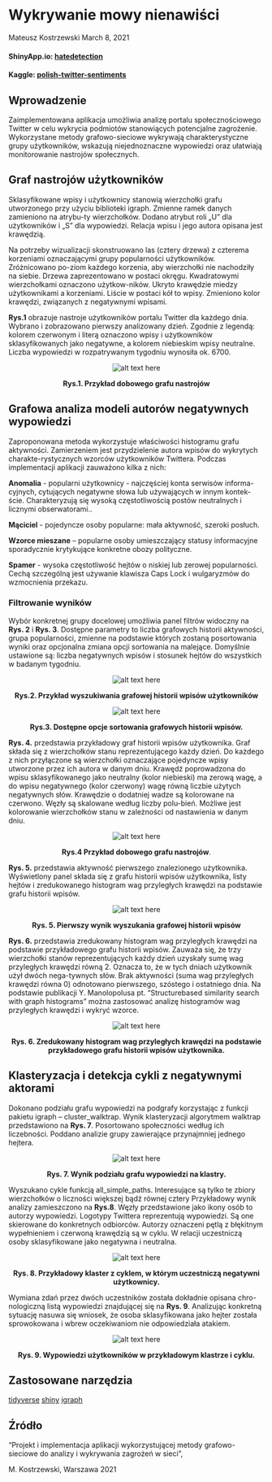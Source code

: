 Wykrywanie mowy nienawiści
================
Mateusz Kostrzewski
March 8, 2021

#### ShinyApp.io: [hatedetection](https://matheok.shinyapps.io/hatedetection/)

#### Kaggle: [polish-twitter-sentiments](https://www.kaggle.com/mateuszkostrzewski/polish-twitter-sentiments)

## Wprowadzenie

Zaimplementowana aplikacja umożliwia analizę portalu społecznościowego
Twitter w celu wykrycia podmiotów stanowiących potencjalne zagrożenie.
Wykorzystane metody grafowo-sieciowe wykrywają charakterystyczne grupy
użytkowników, wskazują niejednoznaczne wypowiedzi oraz ułatwiają
monitorowanie nastrojów społecznych.

## Graf nastrojów użytkowników

Sklasyfikowane wpisy i użytkownicy stanowią wierzchołki grafu
utworzonego przy użyciu biblioteki igraph. Zmienne ramek danych
zamieniono na atrybu-ty wierzchołków. Dodano atrybut roli „U” dla
użytkowników i „S” dla wypowiedzi. Relacja wpisu i jego autora opisana
jest krawędzią.

Na potrzeby wizualizacji skonstruowano las (cztery drzewa) z czterema
korzeniami oznaczającymi grupy popularności użytkowników. Zróżnicowano
po-ziom każdego korzenia, aby wierzchołki nie nachodziły na siebie.
Drzewa zaprezentowano w postaci okręgu. Kwadratowymi wierzchołkami
oznaczono użytkow-ników. Ukryto krawędzie miedzy użytkownikami a
korzeniami. Liście w postaci kół to wpisy. Zmieniono kolor krawędzi,
związanych z negatywnymi wpisami.

**Rys.1** obrazuje nastroje użytkowników portalu Twitter dla każdego
dnia. Wybrano i zobrazowano pierwszy analizowany dzień. Zgodnie z
legendą: kolorem czerwonym i literą oznaczono wpisy i użytkowników
sklasyfikowanych jako negatywne, a kolorem niebieskim wpisy neutralne.
Liczba wypowiedzi w rozpatrywanym tygodniu wynosiła ok. 6700.

<center>

![alt text here](https://github.com/MateoKost/HateDetection/blob/master/Diagrams/1.PNG?raw=true)

</center>

<center>

**Rys.1. Przykład dobowego grafu nastrojów**

</center>

## Grafowa analiza modeli autorów negatywnych wypowiedzi

Zaproponowana metoda wykorzystuje właściwości histogramu grafu
aktywności. Zamierzeniem jest przydzielenie autora wpisów do wykrytych
charakte-rystycznych wzorców użytkowników Twittera. Podczas
implementacji aplikacji zauważono kilka z nich:

**Anomalia** - popularni użytkownicy - najczęściej konta serwisów
informa-cyjnych, cytujących negatywne słowa lub używających w innym
kontek-ście. Charakteryzują się wysoką częstotliwością postów
neutralnych i licznymi obserwatorami..

**Mąciciel** - pojedyncze osoby popularne: mała aktywność, szeroki
posłuch.

**Wzorce mieszane** – popularne osoby umieszczający statusy informacyjne
sporadycznie krytykujące konkretne obozy polityczne.

**Spamer** - wysoka częstotliwość hejtów o niskiej lub zerowej
popularności. Cechą szczególną jest używanie klawisza Caps Lock i
wulgaryzmów do wzmocnienia przekazu.

### Filtrowanie wyników

Wybór konkretnej grupy docelowej umożliwia panel filtrów widoczny na
**Rys. 2** i **Rys. 3**. Dostępne parametry to liczba grafowych historii
aktywności, grupa popularności, zmienne na podstawie których zostaną
posortowania wyniki oraz opcjonalna zmiana opcji sortowania na malejące.
Domyślnie ustawione są: liczba negatywnych wpisów i stosunek hejtów do
wszystkich w badanym tygodniu.

<center>

![alt text here](Diagrams/4.png)

</center>

<center>

**Rys.2. Przykład wyszukiwania grafowej historii wpisów użytkowników**

</center>

<center>

![alt text here](Diagrams/5.png)

</center>

<center>

**Rys.3. Dostępne opcje sortowania grafowych historii wpisów.**

</center>

**Rys. 4.** przedstawia przykładowy graf historii wpisów użytkownika.
Graf składa się z wierzchołków stanu reprezentującego każdy dzień. Do
każdego z nich przyłączone są wierzchołki oznaczające pojedyncze wpisy
utworzone przez ich autora w danym dniu. Krawędź poprowadzona do wpisu
sklasyfikowanego jako neutralny (kolor niebieski) ma zerową wagę, a do
wpisu negatywnego (kolor czerwony) wagę równą liczbie użytych
negatywnych słów. Krawędzie o dodatniej wadze są kolorowane na czerwono.
Węzły są skalowane według liczby polu-bień. Możliwe jest kolorowanie
wierzchołków stanu w zależności od nastawienia w danym dniu.

<center>

![alt text here](https://github.com/MateoKost/HateDetection/blob/master/Diagrams/6.PNG?raw=true)

</center>

<center>

**Rys.4 Przykład dobowego grafu nastrojów**.

</center>

**Rys. 5.** przedstawia aktywność pierwszego znalezionego użytkownika.
Wyświetlony panel składa się z grafu historii wpisów użytkownika, listy
hejtów i zredukowanego histogram wag przyległych krawędzi na podstawie
grafu historii wpisów.

<center>

![alt text here](https://github.com/MateoKost/HateDetection/blob/master/Diagrams/3.PNG?raw=true)

</center>

<center>

**Rys. 5. Pierwszy wynik wyszukania grafowej historii wpisów**

</center>

**Rys. 6.** przedstawia zredukowany histogram wag przyległych krawędzi
na podstawie przykładowego grafu historii wpisów. Zauważa się, że trzy
wierzchołki stanów reprezentujących każdy dzień uzyskały sumę wag
przyległych krawędzi równą 2. Oznacza to, że w tych dniach użytkownik
użył dwóch nega-tywnych słów. Brak aktywności (suma wag przyległych
krawędzi równa 0) odnotowano pierwszego, szóstego i ostatniego dnia. Na
podstawie publikacji Y. Manolopolusa pt. “Structurebased similarity
search with graph histograms” można zastosować analizę histogramów wag
przyległych krawędzi i wykryć wzorce.

<center>

![alt text here](Diagrams/7.png)

</center>

<center>

**Rys. 6. Zredukowany histogram wag przyległych krawędzi na podstawie
przykładowego grafu historii wpisów użytkownika.**

</center>

## Klasteryzacja i detekcja cykli z negatywnymi aktorami

Dokonano podziału grafu wypowiedzi na podgrafy korzystając z funkcji
pakietu igraph – cluster\_walktrap. Wynik klasteryzacji algorytmem
walktrap przedstawiono na **Rys. 7**. Posortowano społeczności według
ich liczebności. Poddano analizie grupy zawierające przynajmniej jednego
hejtera.

<center>

![alt text here](Diagrams/8.png)

</center>

<center>

**Rys. 7. Wynik podziału grafu wypowiedzi na klastry.**

</center>

Wyszukano cykle funkcją all\_simple\_paths. Interesujące są tylko te
zbiory wierzchołków o liczności większej bądź równej cztery Przykładowy
wynik analizy zamieszczono na **Rys.8**. Węzły przedstawione jako ikony
osób to autorzy wypowiedzi. Logotypy Twittera reprezentują wypowiedzi.
Są one skierowane do konkretnych odbiorców. Autorzy oznaczeni pętlą z
błękitnym wypełnieniem i czerwoną krawędzią są w cyklu. W relacji
uczestniczą osoby sklasyfikowane jako negatywna i neutralna.

<center>

![alt text here](Diagrams/9.png)

</center>

<center>

**Rys. 8. Przykładowy klaster z cyklem, w którym uczestniczą negatywni
użytkownicy.**

</center>

Wymiana zdań przez dwóch uczestników została dokładnie opisana
chro-nologiczną listą wypowiedzi znajdującej się na **Rys. 9**.
Analizując konkretną sytuację nasuwa się wniosek, że osoba
sklasyfikowana jako hejter została sprowokowana i wbrew oczekiwaniom nie
odpowiedziała atakiem.

<center>

![alt text here](Diagrams/99.png)

</center>

<center>

**Rys. 9. Wypowiedzi użytkowników w przykładowym klastrze i cyklu.**

</center>

## Zastosowane narzędzia

[tidyverse](https://www.tidyverse.org/)
[shiny](https://shiny.rstudio.com/) [igraph](https://igraph.org/)

## Źródło

“Projekt i implementacja aplikacji wykorzystującej metody
grafowo-sieciowe do analizy i wykrywania zagrożeń w sieci”,

M. Kostrzewski, Warszawa 2021
